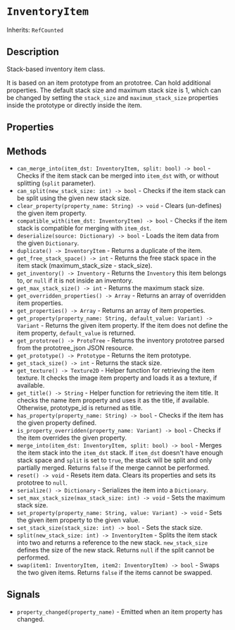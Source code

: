 # `InventoryItem`

Inherits: `RefCounted`

## Description

Stack-based inventory item class.

It is based on an item prototype from an prototree. Can hold additional properties. The default stack size and maximum stack size is 1, which can be changed by setting the `stack_size` and `maximum_stack_size` properties inside the prototype or directly inside the item.

## Properties


## Methods

* `can_merge_into(item_dst: InventoryItem, split: bool) -> bool` - Checks if the item stack can be merged into `item_dst` with, or without splitting (`split` parameter).
* `can_split(new_stack_size: int) -> bool` - Checks if the item stack can be split using the given new stack size.
* `clear_property(property_name: String) -> void` - Clears (un-defines) the given item property.
* `compatible_with(item_dst: InventoryItem) -> bool` - Checks if the item stack is compatible for merging with `item_dst`.
* `deserialize(source: Dictionary) -> bool` - Loads the item data from the given `Dictionary`.
* `duplicate() -> InventoryItem` - Returns a duplicate of the item.
* `get_free_stack_space() -> int` - Returns the free stack space in the item stack (maximum_stack_size - stack_size).
* `get_inventory() -> Inventory` - Returns the `Inventory` this item belongs to, or `null` if it is not inside an inventory.
* `get_max_stack_size() -> int` - Returns the maximum stack size.
* `get_overridden_properties() -> Array` - Returns an array of overridden item properties.
* `get_properties() -> Array` - Returns an array of item properties.
* `get_property(property_name: String, default_value: Variant) -> Variant` - Returns the given item property. If the item does not define the item property, `default_value` is returned.
* `get_prototree() -> ProtoTree` - Returns the inventory prototree parsed from the prototree_json JSON resource.
* `get_prototype() -> Prototype` - Returns the item prototype.
* `get_stack_size() -> int` - Returns the stack size.
* `get_texture() -> Texture2D` - Helper function for retrieving the item texture. It checks the image item property and loads it as a texture, if available.
* `get_title() -> String` - Helper function for retrieving the item title. It checks the name item property and uses it as the title, if available. Otherwise, prototype_id is returned as title.
* `has_property(property_name: String) -> bool` - Checks if the item has the given property defined.
* `is_property_overridden(property_name: Variant) -> bool` - Checks if the item overrides the given property.
* `merge_into(item_dst: InventoryItem, split: bool) -> bool` - Merges the item stack into the `item_dst` stack. If `item_dst` doesn't have enough stack space and `split` is set to `true`, the stack will be split and only partially merged. Returns `false` if the merge cannot be performed.
* `reset() -> void` - Resets item data. Clears its properties and sets its prototree to `null`.
* `serialize() -> Dictionary` - Serializes the item into a `Dictionary`.
* `set_max_stack_size(max_stack_size: int) -> void` - Sets the maximum stack size.
* `set_property(property_name: String, value: Variant) -> void` - Sets the given item property to the given value.
* `set_stack_size(stack_size: int) -> bool` - Sets the stack size.
* `split(new_stack_size: int) -> InventoryItem` - Splits the item stack into two and returns a reference to the new stack. `new_stack_size` defines the size of the new stack. Returns `null` if the split cannot be performed.
* `swap(item1: InventoryItem, item2: InventoryItem) -> bool` - Swaps the two given items. Returns `false` if the items cannot be swapped.

## Signals

* `property_changed(property_name)` - Emitted when an item property has changed.

